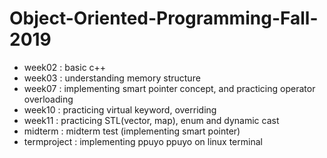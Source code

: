 # Object-Oriented-Programming-Fall-2019

+ week02 : basic c++
+ week03 : understanding memory structure
+ week07 : implementing smart pointer concept, and practicing operator overloading 
+ week10 : practicing virtual keyword, overriding
+ week11 : practicing STL(vector, map), enum and dynamic cast
+ midterm : midterm test (implementing smart pointer)
+ termproject : implementing ppuyo ppuyo on linux terminal
